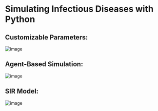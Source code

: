 # Simulating Infectious Diseases with Python

## Customizable Parameters:
![image](https://user-images.githubusercontent.com/58019082/83310673-ae1b3480-a1c1-11ea-9c39-209fe0e23685.png)

## Agent-Based Simulation:
![image](https://user-images.githubusercontent.com/58019082/83310836-3b5e8900-a1c2-11ea-9e61-8cd98cb17f76.png)

## SIR Model:
![image](https://user-images.githubusercontent.com/58019082/83310866-5630fd80-a1c2-11ea-9082-d3a92b876562.png)


